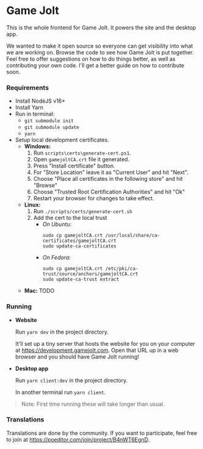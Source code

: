 # Game Jolt

This is the whole frontend for Game Jolt. It powers the site and the desktop app.

We wanted to make it open source so everyone can get visibility into what we are working on. Browse the code to see how Game Jolt is put together. Feel free to offer suggestions on how to do things better, as well as contributing your own code. I'll get a better guide on how to contribute soon.

### Requirements
- Install NodeJS v16+
- Install Yarn
- Run in terminal:
	- `git submodule init`
	- `git submodule update`
	- `yarn`
- Setup local development certificates.
  - __Windows:__
    1. Run `scripts\certs\generate-cert.ps1`.
    2. Open `gamejoltCA.crt` file it generated.
    3. Press "Install certificate" button.
    4. For "Store Location" leave it as "Current User" and hit "Next".
    5. Choose "Place all certificates in the following store" and hit "Browse"
    6. Choose "Trusted Root Certification Authorities" and hit "Ok"
    7. Restart your browser for changes to take effect.
  - __Linux:__
    1. Run `./scripts/certs/generate-cert.sh`
    2. Add the cert to the local trust
        - _On Ubuntu_:
          ```
          sudo cp gamejoltCA.crt /usr/local/share/ca-certificates/gamejoltCA.crt
          sudo update-ca-certificates
          ```
        - _On Fedora_:
          ```
          sudo cp gamejoltCA.crt /etc/pki/ca-trust/source/anchors/gamejoltCA.crt
          sudo update-ca-trust extract
          ```
  - __Mac:__ TODO

### Running
- __Website__

  Run `yarn dev` in the project directory.

  It'll set up a tiny server that hosts the website for you on your computer at https://development.gamejolt.com. Open that URL up in a web browser and you should have Game Jolt running!


- __Desktop app__

  Run `yarn client:dev` in the project directory.

  In another terminal run `yarn client`.

>Note: First time running these will take longer than usual.

### Translations

Translations are done by the community. If you want to participate, feel free to join at https://poeditor.com/join/project/B4nWT6EgnD.
